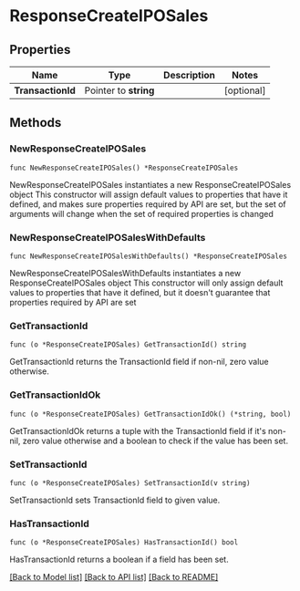 # ResponseCreateIPOSales

## Properties

Name | Type | Description | Notes
------------ | ------------- | ------------- | -------------
**TransactionId** | Pointer to **string** |  | [optional] 

## Methods

### NewResponseCreateIPOSales

`func NewResponseCreateIPOSales() *ResponseCreateIPOSales`

NewResponseCreateIPOSales instantiates a new ResponseCreateIPOSales object
This constructor will assign default values to properties that have it defined,
and makes sure properties required by API are set, but the set of arguments
will change when the set of required properties is changed

### NewResponseCreateIPOSalesWithDefaults

`func NewResponseCreateIPOSalesWithDefaults() *ResponseCreateIPOSales`

NewResponseCreateIPOSalesWithDefaults instantiates a new ResponseCreateIPOSales object
This constructor will only assign default values to properties that have it defined,
but it doesn't guarantee that properties required by API are set

### GetTransactionId

`func (o *ResponseCreateIPOSales) GetTransactionId() string`

GetTransactionId returns the TransactionId field if non-nil, zero value otherwise.

### GetTransactionIdOk

`func (o *ResponseCreateIPOSales) GetTransactionIdOk() (*string, bool)`

GetTransactionIdOk returns a tuple with the TransactionId field if it's non-nil, zero value otherwise
and a boolean to check if the value has been set.

### SetTransactionId

`func (o *ResponseCreateIPOSales) SetTransactionId(v string)`

SetTransactionId sets TransactionId field to given value.

### HasTransactionId

`func (o *ResponseCreateIPOSales) HasTransactionId() bool`

HasTransactionId returns a boolean if a field has been set.


[[Back to Model list]](../README.md#documentation-for-models) [[Back to API list]](../README.md#documentation-for-api-endpoints) [[Back to README]](../README.md)


